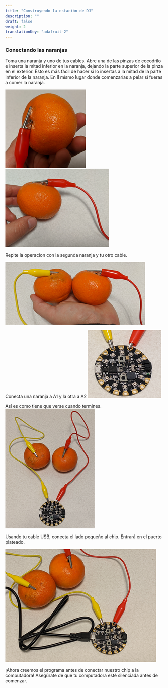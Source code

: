 ```yaml
---
title: "Construyendo la estación de DJ"
description: ""
draft: false
weight: 2
translationKey: "adafruit-2"
---
```


### Conectando las naranjas

Toma una naranja y uno de tus cables. Abre una de las pinzas de cocodrilo e inserta la mitad inferior en la naranja, dejando la parte superior de la pinza en el exterior. Esto es más fácil de hacer si lo insertas a la mitad de la parte inferior de la naranja. En ll mismo lugar donde comenzarías a pelar si fueras a comer la naranja.

![Cannot load image](img/setup1.png?classes=border,shadow)
![Cannot load image](img/setup2.png?classes=border,shadow)

Repite la operacion con la segunda naranja y tu otro cable.

![Cannot load image](img/setup3.png?classes=border,shadow)

Conecta una naranja a A1 y la otra a A2
![Cannot load image](img/setup4.png?classes=border,shadow)

Así es como tiene que verse cuando termines.
![Cannot load image](img/setup5.png?classes=border,shadow)

Usando tu cable USB, conecta el lado pequeño al chip. Entrará en el puerto plateado.

![Cannot load image](img/setup6.png?classes=border,shadow)

¡Ahora creemos el programa antes de conectar nuestro chip a la computadora! Asegúrate de que tu computadora esté silenciada antes de comenzar.